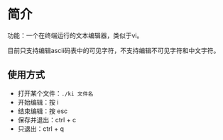 # 简介

功能：一个在终端运行的文本编辑器，类似于vi。


目前只支持编辑ascii码表中的可见字符，不支持编辑不可见字符和中文字符。


## 使用方式

- 打开某个文件：`./ki 文件名`
- 开始编辑：按 i
- 结束编辑：按 esc
- 保存并退出：ctrl + c
- 只退出：ctrl + q


